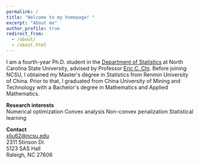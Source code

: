 ```yaml
---
permalink: /
title: "Welcome to my homepage! "
excerpt: "About me"
author_profile: true
redirect_from: 
  - /about/
  - /about.html
---
```

I am a fourth-year Ph.D. student in the [Department of Statistics](https://statistics.sciences.ncsu.edu/) at North Carolina State University, advised by Professor [Eric C. Chi](http://www.ericchi.com/). Before joining NCSU, I obtained my Master's degree in Statistics from Renmin University of China. Prior to that, I graduated from China University of Mining and Technology with a Bachelor's degree in Mathematics and Applied Mathematics. 

**Research interests**\
Numerical optimization
Convex analysis
Non-convex penalization
Statistical learning

**Contact**\
xliu62@ncsu.edu\
2311 Stinson Dr.\
5123 SAS Hall\
Raleigh, NC 27606




